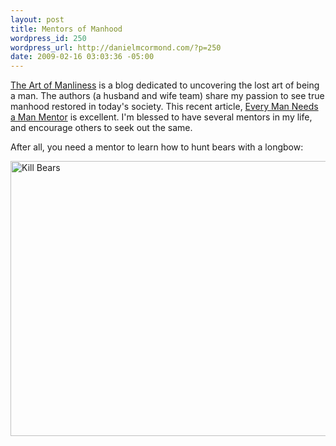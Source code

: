 ```yaml
--- 
layout: post
title: Mentors of Manhood
wordpress_id: 250
wordpress_url: http://danielmcormond.com/?p=250
date: 2009-02-16 03:03:36 -05:00
---
```

<a href="http://artofmanliness.com/">The Art of Manliness</a> is a blog dedicated to uncovering the lost art of being a man. The authors (a husband and wife team) share my passion to see true manhood restored in today's society. This recent article, <a href="http://artofmanliness.com/2009/02/15/mentors-for-men/">Every Man Needs a Man Mentor</a> is excellent. I'm blessed to have several mentors in my life, and encourage others to seek out the same.

After all, you need a mentor to learn how to hunt bears with a longbow:

<a href="http://danielmcormond.com/wp-content/uploads/2009/02/pnygz.jpg"><img src="http://danielmcormond.com/wp-content/uploads/2009/02/pnygz.jpg" alt="Kill Bears" title="Kill Bears" width="642" height="440" class="alignnone size-full wp-image-251" /></a>
